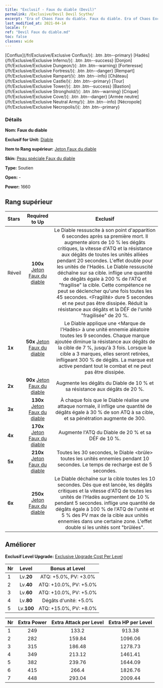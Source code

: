 ```yaml
---
title: "Exclusif - Faux du diable (Devil)"
permalink: /Exclusive/Devil Devil Scythe/
excerpt: "Era of Chaos Faux du diable. Faux du diable. Era of Chaos Exclusif Faux du diable. Diable Exclusif."
last_modified_at: 2021-04-14
locale: fr
ref: "Devil Faux du diable.md"
toc: false
classes: wide
---
```

 [Conflux](/fr/Exclusive/Exclusive Conflux/){: .btn .btn--primary} [Hadès](/fr/Exclusive/Exclusive Inferno/){: .btn .btn--success} [Donjon](/fr/Exclusive/Exclusive Dungeon/){: .btn .btn--warning} [Forteresse](/fr/Exclusive/Exclusive Fortress/){: .btn .btn--danger} [Rempart](/fr/Exclusive/Exclusive Rampart/){: .btn .btn--info} [Château](/fr/Exclusive/Exclusive Castle/){: .btn .btn--primary} [Tour](/fr/Exclusive/Exclusive Tower/){: .btn .btn--success} [Bastion](/fr/Exclusive/Exclusive Stronghold/){: .btn .btn--warning} [Crique](/fr/Exclusive/Exclusive Cove/){: .btn .btn--danger} [Armée neutre](/fr/Exclusive/Exclusive Neutral Army/){: .btn .btn--info} [Nécropole](/fr/Exclusive/Exclusive Necropolis/){: .btn .btn--primary} 

### Détails
 **Nom: Faux du diable** 

 **Exclusif for Unit:** [Diable](/fr/units/Devil/) 

 **Item to Rang supérieur:** [Jeton Faux du diable](/fr/Items/con_984/)

 **Skin:** [Peau spéciale Faux du diable](/fr/Items/con_652/)

 **Type:** Soutien

 **Open:** -

 **Power:** 1660

## Rang supérieur

  |     Stars    |  Required to Up | Exclusif |
  |:-------------|:---------------:|:---------------:|
  |  Réveil  | **100x** [Jeton Faux du diable](/fr/Items/con_984/) | Le Diable ressuscite à son point d'apparition 6 secondes après sa première mort. Il augmente alors de 10 % les dégâts critiques, la vitesse d'ATQ et la résistance aux dégâts de toutes les unités alliées pendant 20 secondes. L'effet double pour les unités de l'Hadès. Le Diable ressuscité déchaîne <Vengeance> sur sa cible. <Vengeance> inflige une quantité de dégâts égale à 200 % de l'ATQ et \"fragilise\" la cible. Cette compétence ne peut se déclencher qu'une fois toutes les 45 secondes. <Fragilité> dure 5 secondes et ne peut pas être dissipée. Réduit la résistance aux dégâts et la DÉF de l'unité \"fragilisée\" de 20 %. |
  | **1x** <i class="fas fa-star"/> | **50x** [Jeton Faux du diable](/fr/Items/con_984/) | Le Diable applique une <Marque de l'Hadès> à une unité ennemie aléatoire toutes les 9 secondes. Chaque marque ajoutée diminue la résistance aux dégâts de la cible de 7 %, jusqu'à 3 fois. Lorsque la cible a 3 marques, elles seront retirées, infligeant 300 % de dégâts. La marque est active pendant tout le combat et ne peut pas être dissipée. |
  | **2x** <i class="fas fa-star"/> | **90x** [Jeton Faux du diable](/fr/Items/con_984/) | Augmente les dégâts du Diable de 10 % et sa résistance aux dégâts de 20 %. |
  | **3x** <i class="fas fa-star"/> | **130x** [Jeton Faux du diable](/fr/Items/con_984/) | À chaque fois que le Diable réalise une attaque normale, il inflige une quantité de dégâts égale à 30 % de son ATQ à sa cible, et sa pénétration augmente de 300. |
  | **4x** <i class="fas fa-star"/> | **170x** [Jeton Faux du diable](/fr/Items/con_984/) | Augmente l'ATQ du Diable de 20 % et sa DÉF de 10 %. |
  | **5x** <i class="fas fa-star"/> | **210x** [Jeton Faux du diable](/fr/Items/con_984/) | Toutes les 30 secondes, le Diable <brûle> toutes les unités ennemies pendant 10 secondes. Le temps de recharge est de 5 secondes. |
  | **6x** <i class="fas fa-star"/> | **250x** [Jeton Faux du diable](/fr/Items/con_984/) | Le Diable déchaîne <Torture infernale> sur la cible toutes les 10 secondes. Dès que <Torture infernale> est lancée, les dégâts critiques et la vitesse d'ATQ de toutes les unités de l'Hadès augmentent de 10 % pendant 5 secondes. <Torture infernale> inflige une quantité de dégâts égale à 100 % de l'ATQ de l'unité et 5 % des PV max de la cible aux unités ennemies dans une certaine zone. L'effet double si les unités sont \"brûlées\". |


## Améliorer
 **Exclusif Level Upgrade:** [Exclusive Upgrade Cost Per Level](/Exclusive/ExclusiveUpgradeCostPerLevel/)

  |  Nr  |   Level  | Bonus at Level |
  |:-----|:--------:|:--------------:|
  | 1 | Lv.**20** | ATQ: +5.0%, PV: +3.0% |
  | 2 | Lv.**40** | ATQ: +10.0%, PV: +5.0% |
  | 3 | Lv.**60** | ATQ: +10.0%, PV: +5.0% |
  | 4 | Lv.**80** | Dégâts d'unité: +5.0% |
  | 5 | Lv.**100** | ATQ: +15.0%, PV: +8.0% |


  |  Nr  |  Extra Power | Extra Attack per Level | Extra HP per Level |
  |:-----|:--------:|:--------:|:--------:|
  | 1 | 249 | 133.2 | 913.38 |
  | 2 | 282 | 159.84 | 1096.06 |
  | 3 | 315 | 186.48 | 1278.73 |
  | 4 | 349 | 213.12 | 1461.41 |
  | 5 | 382 | 239.76 | 1644.09 |
  | 6 | 415 | 266.4 | 1826.76 |
  | 7 | 448 | 293.04 | 2009.44 |


